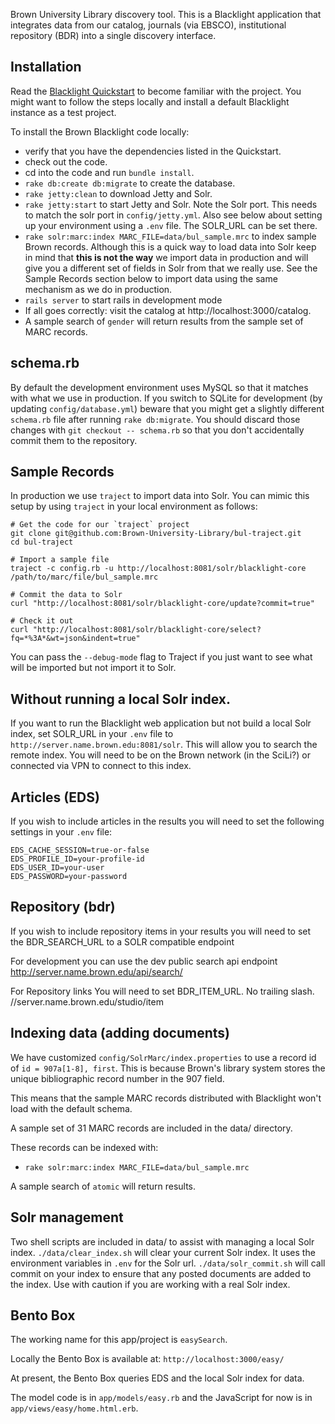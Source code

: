 Brown University Library discovery tool. This is a Blacklight application that integrates data from our catalog, journals (via EBSCO), institutional repository (BDR) into a single discovery interface.  


## Installation
Read the [Blacklight Quickstart](https://github.com/projectblacklight/blacklight/wiki/Quickstart)
to become familiar with the project.  You might want to follow the steps locally
and install a default Blacklight instance as a test project.

To install the Brown Blacklight code locally:

 * verify that you have the dependencies listed in the Quickstart.
 * check out the code.
 * cd into the code and run `bundle install`.
 * `rake db:create db:migrate` to create the database.
 * `rake jetty:clean` to download Jetty and Solr.
 * `rake jetty:start` to start Jetty and Solr.  Note the Solr port.  This needs
 to match the solr port in `config/jetty.yml`. Also see below about setting up
 your environment using a `.env` file.  The SOLR_URL can be set there.
 * `rake solr:marc:index MARC_FILE=data/bul_sample.mrc` to index sample
 Brown records. Although this is a quick way to load data into Solr keep in mind that **this is not the way** we import data in production and will give you a different set of fields in Solr from that we really use. See the Sample Records section below to import data using the same mechanism as we do in production.
 * `rails server` to start rails in development mode
 * If all goes correctly: visit the catalog at http://localhost:3000/catalog.
 * A sample search of `gender` will return results from the sample set of MARC
 records.


## schema.rb
By default the development environment uses MySQL so that it matches with what
we use in production. If you switch to SQLite for development (by updating
`config/database.yml`) beware that you might get a slightly different
`schema.rb` file after running `rake db:migrate`. You should discard those
changes  with `git checkout -- schema.rb` so that you don't accidentally
commit them to the repository.


## Sample Records
In production we use `traject` to import data into Solr. You can mimic this setup by using `traject` in your local environment as follows:

```
# Get the code for our `traject` project
git clone git@github.com:Brown-University-Library/bul-traject.git
cd bul-traject

# Import a sample file
traject -c config.rb -u http://localhost:8081/solr/blacklight-core /path/to/marc/file/bul_sample.mrc

# Commit the data to Solr
curl "http://localhost:8081/solr/blacklight-core/update?commit=true"

# Check it out
curl "http://localhost:8081/solr/blacklight-core/select?fq=*%3A*&wt=json&indent=true"
```

You can pass the `--debug-mode` flag to Traject if you just want to see what will be imported but not import it to Solr.


## Without running a local Solr index.
If you want to run the Blacklight web application but not build a local Solr index, set SOLR_URL in your `.env` file to `http://server.name.brown.edu:8081/solr`.  This will allow you to search the remote index.  You will need to be on the Brown network (in the SciLi?) or connected via VPN to connect to this index.


## Articles (EDS)
If you wish to include articles in the results you will need to set the following settings in your `.env` file:

```
EDS_CACHE_SESSION=true-or-false
EDS_PROFILE_ID=your-profile-id
EDS_USER_ID=your-user
EDS_PASSWORD=your-password
```


## Repository (bdr)
If you wish to include repository items in your results you will need to
set the BDR_SEARCH_URL to a SOLR compatible endpoint

For development you can use the dev public search api endpoint
http://server.name.brown.edu/api/search/

For Repository links You will need to set BDR_ITEM_URL.  No trailing slash.
//server.name.brown.edu/studio/item


## Indexing data (adding documents)
We have customized `config/SolrMarc/index.properties` to use a record id of `id = 907a[1-8], first`.  This is because Brown's library system stores the unique bibliographic record number in the 907 field.

This means that the sample MARC records distributed with Blacklight won't load with the default schema.

A sample set of 31 MARC records are included in the data/ directory.

These records can be indexed with:

 * `rake solr:marc:index MARC_FILE=data/bul_sample.mrc`

A sample search of `atomic` will return results.


## Solr management
Two shell scripts are included in data/ to assist with managing a local Solr index.  `./data/clear_index.sh` will clear your current Solr index.  It uses the environment variables in `.env` for the Solr url.  `./data/solr_commit.sh` will call commit on your index to ensure that any posted documents are added to the index.  Use with caution if you are working with a real Solr index.


## Bento Box
The working name for this app/project is `easySearch`.

Locally the Bento Box is available at: `http://localhost:3000/easy/`

At present, the Bento Box queries EDS and the local Solr index for data.

The model code is in `app/models/easy.rb` and the JavaScript for now is in `app/views/easy/home.html.erb`.
